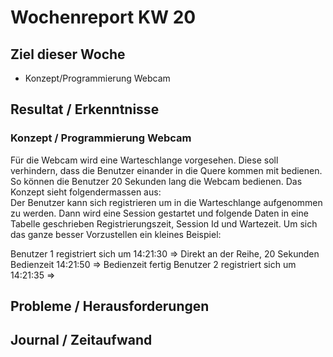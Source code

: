 # Wochenreport KW 20

## Ziel dieser Woche
* Konzept/Programmierung Webcam

## Resultat / Erkenntnisse
### Konzept / Programmierung Webcam
Für die Webcam wird eine Warteschlange vorgesehen. Diese soll verhindern, dass die Benutzer einander in die Quere kommen mit bedienen. So können die Benutzer 20 Sekunden lang die Webcam bedienen. Das Konzept sieht folgendermassen aus:  
Der Benutzer kann sich registrieren um in die Warteschlange aufgenommen zu werden. Dann wird eine Session gestartet und folgende Daten in eine Tabelle geschrieben Registrierungszeit, Session Id und Wartezeit. Um sich das ganze besser Vorzustellen ein kleines Beispiel:

Benutzer 1 registriert sich um 14:21:30 => Direkt an der Reihe, 20 Sekunden Bedienzeit
                               14:21:50 => Bedienzeit fertig
Benutzer 2 registriert sich um 14:21:35 =>
## Probleme / Herausforderungen

## Journal / Zeitaufwand
